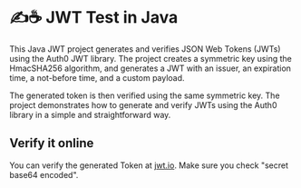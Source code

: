 # ✍️☕ JWT Test in Java
This Java JWT project generates and verifies JSON Web Tokens (JWTs) using the Auth0 JWT library. 
The project creates a symmetric key using the HmacSHA256 algorithm, and generates a JWT with an 
issuer, an expiration time, a not-before time, and a custom payload. 

The generated token is then verified using the same symmetric key. The project demonstrates
how to generate and verify JWTs using the Auth0 library in a simple and straightforward way.

## Verify it online
You can verify the generated Token at [jwt.io](https://jwt.io/).
Make sure you check "secret base64 encoded".
